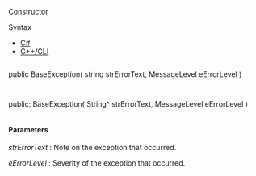 Constructor

Syntax

* [C#](#i-syntax-CS)
* [C++/CLI](#i-syntax-CPP2005)

```
```
public BaseException( 
   string strErrorText,
   MessageLevel eErrorLevel
)
```
```

```
```
public:
BaseException( 
   String^ strErrorText,
   MessageLevel eErrorLevel
)
```
```

#### Parameters

*strErrorText*
:   Note on the exception that occurred.

*eErrorLevel*
:   Severity of the exception that occurred.

